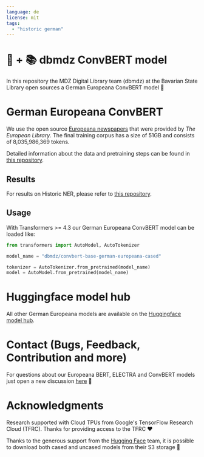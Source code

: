 ```yaml
---
language: de
license: mit
tags:
  - "historic german"
---
```


# 🤗 + 📚 dbmdz ConvBERT model

In this repository the MDZ Digital Library team (dbmdz) at the Bavarian State
Library open sources a German Europeana ConvBERT model 🎉

# German Europeana ConvBERT

We use the open source [Europeana newspapers](http://www.europeana-newspapers.eu/)
that were provided by *The European Library*. The final
training corpus has a size of 51GB and consists of 8,035,986,369 tokens.

Detailed information about the data and pretraining steps can be found in
[this repository](https://github.com/stefan-it/europeana-bert).

## Results

For results on Historic NER, please refer to [this repository](https://github.com/stefan-it/europeana-bert).

## Usage

With Transformers >= 4.3 our German Europeana ConvBERT model can be loaded like:

```python
from transformers import AutoModel, AutoTokenizer

model_name = "dbmdz/convbert-base-german-europeana-cased"

tokenizer = AutoTokenizer.from_pretrained(model_name)
model = AutoModel.from_pretrained(model_name)
```

# Huggingface model hub

All other German Europeana models are available on the [Huggingface model hub](https://huggingface.co/dbmdz).

# Contact (Bugs, Feedback, Contribution and more)

For questions about our Europeana BERT, ELECTRA and ConvBERT models just open a new discussion
[here](https://github.com/stefan-it/europeana-bert/discussions) 🤗

# Acknowledgments

Research supported with Cloud TPUs from Google's TensorFlow Research Cloud (TFRC).
Thanks for providing access to the TFRC ❤️

Thanks to the generous support from the [Hugging Face](https://huggingface.co/) team,
it is possible to download both cased and uncased models from their S3 storage 🤗